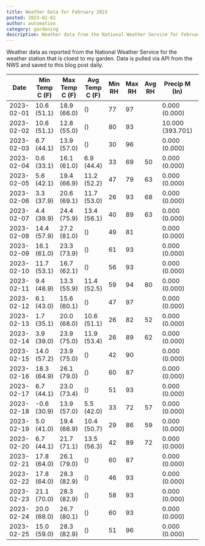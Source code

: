 ```yaml
---
title: Weather Data for February 2023
posted: 2023-02-02
author: automation
category: gardening
description: Weather data from the National Weather Service for February 2023
---
```


Weather data as reported from the National Weather Service for the weather station 
that is cloest to my garden. Data is pulled via API from the NWS and saved to this 
blog post daily.

|Date|Min Temp C (F)|Max Temp C (F)|Avg Temp C (F)|Min RH|Max RH|Avg RH|Precip M (In)|Avg Precip/Hr|
|---|---|---|---|---|---|---|---|---|
|2023-02-01|10.6 (51.1)|18.9 (66.0)| ()|77|97||0.000 (0.000)|0.000 (0.000)|
|2023-02-02|10.6 (51.1)|12.8 (55.0)| ()|80|93||10.000 (393.701)|10.641 (10.641)|
|2023-02-03|6.7 (44.1)|13.9 (57.0)| ()|30|96||0.000 (0.000)|0.000 (0.000)|
|2023-02-04|0.6 (33.1)|16.1 (61.0)|6.9 (44.4)|33|69|50|0.000 (0.000)|0.000 (0.000)|
|2023-02-05|5.6 (42.1)|19.4 (66.9)|11.2 (52.2)|47|79|63|0.000 (0.000)|0.000 (0.000)|
|2023-02-06|3.3 (37.9)|20.6 (69.1)|11.7 (53.0)|26|93|68|0.000 (0.000)|0.000 (0.000)|
|2023-02-07|4.4 (39.9)|24.4 (75.9)|13.4 (56.1)|40|89|63|0.000 (0.000)|0.000 (0.000)|
|2023-02-08|14.4 (57.9)|27.2 (81.0)| ()|49|81||0.000 (0.000)|0.000 (0.000)|
|2023-02-09|16.1 (61.0)|23.3 (73.9)| ()|61|93||0.000 (0.000)|0.000 (0.000)|
|2023-02-10|11.7 (53.1)|16.7 (62.1)| ()|56|93||0.000 (0.000)|0.000 (0.000)|
|2023-02-11|9.4 (48.9)|13.3 (55.9)|11.4 (52.5)|59|94|80|0.000 (0.000)|0.000 (0.000)|
|2023-02-12|6.1 (43.0)|15.6 (60.1)| ()|47|97||0.000 (0.000)|0.000 (0.000)|
|2023-02-13|1.7 (35.1)|20.0 (68.0)|10.6 (51.1)|26|82|52|0.000 (0.000)|0.000 (0.000)|
|2023-02-14|3.9 (39.0)|23.9 (75.0)|11.9 (53.4)|26|89|62|0.000 (0.000)|0.000 (0.000)|
|2023-02-15|14.0 (57.2)|23.9 (75.0)| ()|42|90||0.000 (0.000)|0.000 (0.000)|
|2023-02-16|18.3 (64.9)|26.1 (79.0)| ()|60|87||0.000 (0.000)|0.000 (0.000)|
|2023-02-17|6.7 (44.1)|23.0 (73.4)| ()|51|93||0.000 (0.000)|0.000 (0.000)|
|2023-02-18|-0.6 (30.9)|13.9 (57.0)|5.5 (42.0)|33|72|57|0.000 (0.000)|0.000 (0.000)|
|2023-02-19|5.0 (41.0)|19.4 (66.9)|10.4 (50.7)|29|86|59|0.000 (0.000)|0.000 (0.000)|
|2023-02-20|6.7 (44.1)|21.7 (71.1)|13.5 (56.3)|42|89|72|0.000 (0.000)|0.000 (0.000)|
|2023-02-21|17.8 (64.0)|26.1 (79.0)| ()|60|87||0.000 (0.000)|0.000 (0.000)|
|2023-02-22|17.8 (64.0)|28.3 (82.9)| ()|46|93||0.000 (0.000)|0.000 (0.000)|
|2023-02-23|21.1 (70.0)|28.3 (82.9)| ()|58|93||0.000 (0.000)|0.000 (0.000)|
|2023-02-24|20.0 (68.0)|26.7 (80.1)| ()|60|93||0.000 (0.000)|0.000 (0.000)|
|2023-02-25|15.0 (59.0)|28.3 (82.9)| ()|51|96||0.000 (0.000)|0.000 (0.000)|
